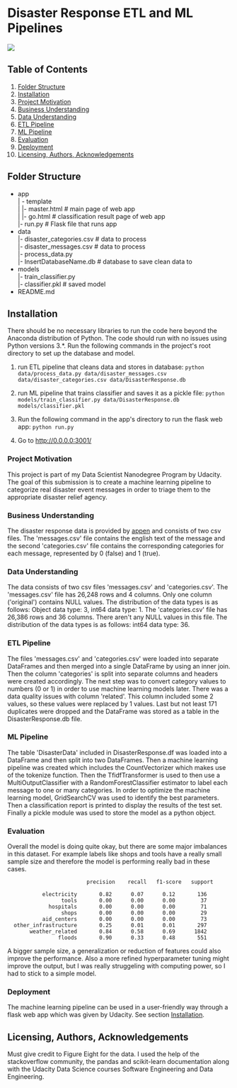 # Disaster Response ETL and ML Pipelines
![](https://i.ibb.co/s5frggQ/Disaster-Header.png)

## Table of Contents
1. [Folder Structure](#FolderStructure)
2. [Installation](#Installation)
3. [Project Motivation](#Project)
4. [Business Understanding](#BusinessUnderstanding)
5. [Data Understanding](#DataUnderstanding)
6. [ETL Pipeline](#ETLPipeline)
7. [ML Pipeline](#MLPipeline)
8. [Evaluation](#Evaluation)
9. [Deployment](#Deployment)
10. [Licensing, Authors, Acknowledgements](#License)

## <a name="FolderStructure"></a>Folder Structure
-   app  
    | - template  
    | |- master.html # main page of web app  
    | |- go.html # classification result page of web app  
    |- run.py # Flask file that runs app
-   data  
    |- disaster_categories.csv # data to process  
    |- disaster_messages.csv # data to process  
    |- process_data.py  
    |- InsertDatabaseName.db # database to save clean data to
-   models  
    |- train_classifier.py  
    |- classifier.pkl # saved model
-   README.md

## <a name="Installation"></a>Installation
There should be no necessary libraries to run the code here beyond the Anaconda distribution of Python. The code should run with no issues using Python versions 3.*.
Run the following commands in the project's root directory to set up the database and model.

1. run ETL pipeline that cleans data and stores in database: `python data/process_data.py data/disaster_messages.csv data/disaster_categories.csv data/DisasterResponse.db`

2. run ML pipeline that trains classifier and saves it as a pickle file: `python models/train_classifier.py data/DisasterResponse.db models/classifier.pkl`

3. Run the following command in the app's directory to run the flask web app: `python run.py`

4. Go to http://0.0.0.0:3001/

### <a name="Project"></a>Project Motivation
This project is part of my Data Scientist Nanodegree Program by Udacity. The goal of this submission is to create a machine learning pipeline to categorize real disaster event messages in order to triage them to the appropriate disaster relief agency.

### <a name="BusinessUnderstanding"></a>Business Understanding
The disaster response data is provided by [appen](https://appen.com "appen") and consists of two csv files. The 'messages.csv' file contains the english text of the message and the second 'categories.csv' file contains the corresponding categories for each message, represented by 0 (false) and 1 (true). 

### <a name="DataUnderstanding"></a>Data Understanding
The data consists of two csv files 'messages.csv' and 'categories.csv'.
The 'messages.csv' file has 26,248 rows and 4 columns. Only one column ('original') contains NULL values. The distribution of the data types is as follows:
Object data type: 3, int64 data type: 1.
The 'categories.csv' file has 26,386 rows and 36 columns. There aren't any NULL values in this file. The distribution of the data types is as follows:
int64 data type: 36.

### <a name="ETLPipeline"></a>ETL Pipeline
The files 'messages.csv' and 'categories.csv' were loaded into separate DataFrames and then merged into a single DataFrame by using an inner join. Then the column 'categories' is split into separate columns and headers were created accordingly. The next step was to convert category values to numbers (0 or 1) in order to use machine learning models later. There was a data quality issues with column 'related'. This column included some 2 values, so these values were replaced by 1 values. Last but not least 171 duplicates were dropped and the DataFrame was stored as a table in the DisasterResponse.db file.

### <a name="MLPipeline"></a>ML Pipeline
The table 'DisasterData' included in DisasterResponse.df was loaded into a DataFrame and then split into two DataFrames. Then a machine learning pipeline was created which includes the CountVectorizer which makes use of the tokenize function. Then the TfidfTransformer is used to then use a MultiOutputClassifier with a RandomForestClassifier estimator to label each message to one or many categories. In order to optimize the machine learning model, GridSearchCV was used to identify the best parameters. Then a classification report is printed to display the results of the test set. Finally a pickle module was used to store the model as a python object.

### <a name="Evaluation"></a>Evaluation
Overall the model is doing quite okay, but there are some major imbalances in this dataset. For example labels like shops and tools have a really small sample size and therefore the model is performing really bad in these cases.

                             precision    recall   f1-score   support

               electricity       0.82      0.07      0.12       136
                     tools       0.00      0.00      0.00        37
                 hospitals       0.00      0.00      0.00        71
                     shops       0.00      0.00      0.00        29
               aid_centers       0.00      0.00      0.00        73
      other_infrastructure       0.25      0.01      0.01       297
           weather_related       0.84      0.58      0.69      1842
                    floods       0.90      0.33      0.48       551

A bigger sample size, a generalization or reduction of features could also improve the performance. Also a more refined hyperparameter tuning might improve the output, but I was really struggeling with computing power, so I had to stick to a simple model.

### <a name="Deployment"></a>Deployment
The machine learning pipeline can be used in a user-friendly way through a flask web app which was given by Udacity. See section [Installation](#Installation).

## <a name="License"></a>Licensing, Authors, Acknowledgements
Must give credit to Figure Eight for the data. I used the help of the stackoverflow community, the pandas and scikit-learn documentation along with the Udacity Data Science courses Software Engineering and Data Engineering.